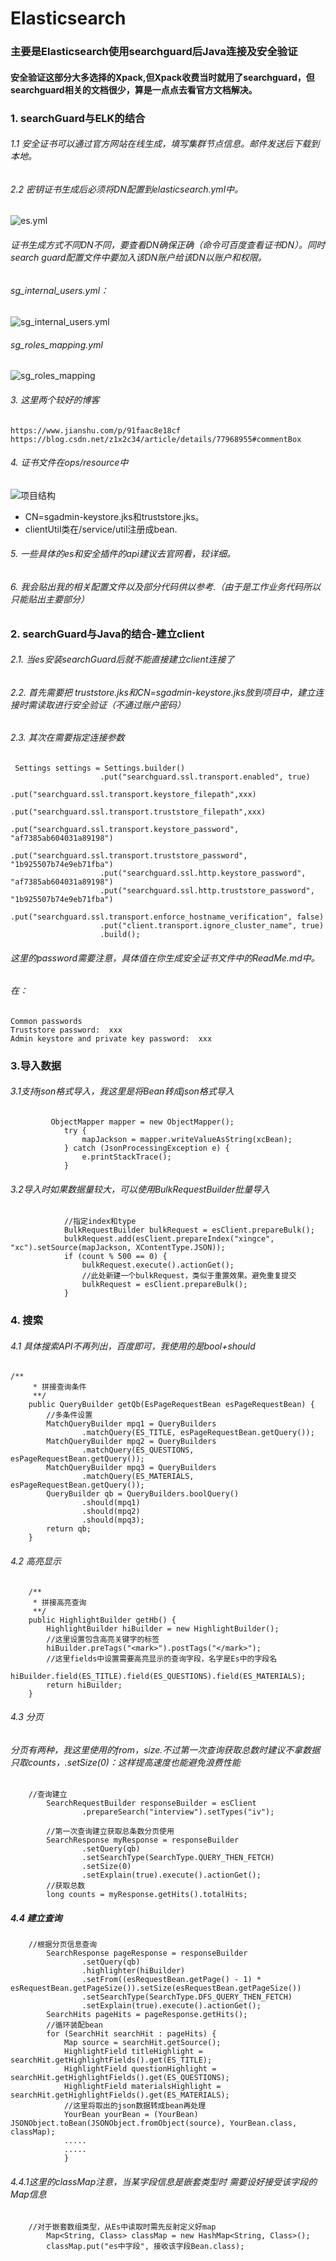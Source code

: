 # Elasticsearch
### 主要是Elasticsearch使用searchguard后Java连接及安全验证

#### 安全验证这部分大多选择的Xpack,但Xpack收费当时就用了searchguard，但searchguard相关的文档很少，算是一点点去看官方文档解决。
### 1. searchGuard与ELK的结合
###### 1.1 安全证书可以通过官方网站在线生成，填写集群节点信息。邮件发送后下载到本地。
###### 2.2 密钥证书生成后必须将DN配置到elasticsearch.yml中。

![es.yml](https://github.com/liyifan687/Elasticsearch/blob/master/img/esyml.PNG)

###### 证书生成方式不同DN不同，要查看DN确保正确（命令可百度查看证书DN）。同时search guard配置文件中要加入该DN账户给该DN以账户和权限。
###### sg_internal_users.yml：
![sg_internal_users.yml](https://github.com/liyifan687/Elasticsearch/blob/master/img/sg_internal_users.yml.PNG)
###### sg_roles_mapping.yml
![sg_roles_mapping](https://github.com/liyifan687/Elasticsearch/blob/master/img/sg_roles_mapping.PNG)

###### 3. 这里两个较好的博客 
	https://www.jianshu.com/p/91faac8e18cf
	https://blog.csdn.net/z1x2c34/article/details/77968955#commentBox
###### 4. 证书文件在ops/resource中

![项目结构](https://github.com/liyifan687/Elasticsearch/blob/master/img/%E7%BB%93%E6%9E%84%E5%9B%BE.PNG)

- CN=sgadmin-keystore.jks和truststore.jks。
- clientUtil类在/service/util注册成bean.
###### 5. 一些具体的es和安全插件的api建议去官网看，较详细。
###### 6. 我会贴出我的相关配置文件以及部分代码供以参考.（由于是工作业务代码所以只能贴出主要部分）

### 2. searchGuard与Java的结合-建立client
###### 2.1. 当es安装searchGuard后就不能直接建立client连接了
###### 2.2. 首先需要把 truststore.jks和CN=sgadmin-keystore.jks放到项目中，建立连接时需读取进行安全验证（不通过账户密码）
###### 2.3. 其次在需要指定连接参数
```
 Settings settings = Settings.builder()
                    .put("searchguard.ssl.transport.enabled", true)
                    .put("searchguard.ssl.transport.keystore_filepath",xxx)
                    .put("searchguard.ssl.transport.truststore_filepath",xxx)
                    .put("searchguard.ssl.transport.keystore_password", "af7385ab604031a89198")
                    .put("searchguard.ssl.transport.truststore_password", "1b925507b74e9eb71fba")
                    .put("searchguard.ssl.http.keystore_password", "af7385ab604031a89198")
                    .put("searchguard.ssl.http.truststore_password", "1b925507b74e9eb71fba")
                    .put("searchguard.ssl.transport.enforce_hostname_verification", false)
                    .put("client.transport.ignore_cluster_name", true)
                    .build();
```
###### 这里的password需要注意，具体值在你生成安全证书文件中的ReadMe.md中。

###### 在：
```
Common passwords                                                                            
Truststore password:  xxx                       
Admin keystore and private key password:  xxx
```

### 3.导入数据
###### 3.1支持json格式导入，我这里是将Bean转成json格式导入
```
         ObjectMapper mapper = new ObjectMapper();
            try {
                mapJackson = mapper.writeValueAsString(xcBean);
            } catch (JsonProcessingException e) {
                e.printStackTrace();
            }
```
###### 3.2导入时如果数据量较大，可以使用BulkRequestBuilder批量导入
``` 
			//指定index和type
			BulkRequestBuilder bulkRequest = esClient.prepareBulk();
            bulkRequest.add(esClient.prepareIndex("xingce", "xc").setSource(mapJackson, XContentType.JSON));
            if (count % 500 == 0) {
                bulkRequest.execute().actionGet();
                //此处新建一个bulkRequest，类似于重置效果。避免重复提交
                bulkRequest = esClient.prepareBulk();
            }
```
### 4. 搜索
###### 4.1 具体搜索API不再列出，百度即可，我使用的是bool+should
```
/**
     * 拼接查询条件
     **/
    public QueryBuilder getQb(EsPageRequestBean esPageRequestBean) {
        //多条件设置
        MatchQueryBuilder mpq1 = QueryBuilders
                .matchQuery(ES_TITLE, esPageRequestBean.getQuery());
        MatchQueryBuilder mpq2 = QueryBuilders
                .matchQuery(ES_QUESTIONS, esPageRequestBean.getQuery());
        MatchQueryBuilder mpq3 = QueryBuilders
                .matchQuery(ES_MATERIALS, esPageRequestBean.getQuery());
        QueryBuilder qb = QueryBuilders.boolQuery()
                .should(mpq1)
                .should(mpq2)
                .should(mpq3);
        return qb;
    }
```
###### 4.2 高亮显示
```
	/**
     * 拼接高亮查询
     **/
    public HighlightBuilder getHb() {
        HighlightBuilder hiBuilder = new HighlightBuilder();
		//这里设置包含高亮关键字的标签
        hiBuilder.preTags("<mark>").postTags("</mark>");
		//这里fields中设置需要高亮显示的查询字段，名字是Es中的字段名
        hiBuilder.field(ES_TITLE).field(ES_QUESTIONS).field(ES_MATERIALS);
        return hiBuilder;
    }
```

###### 4.3 分页
###### 分页有两种，我这里使用的from，size.不过第一次查询获取总数时建议不拿数据只取counts，.setSize(0)：这样提高速度也能避免浪费性能
```	
	//查询建立
        SearchRequestBuilder responseBuilder = esClient
                .prepareSearch("interview").setTypes("iv");

        //第一次查询建立获取总条数分页使用
        SearchResponse myResponse = responseBuilder
                .setQuery(qb)
                .setSearchType(SearchType.QUERY_THEN_FETCH)
                .setSize(0)
                .setExplain(true).execute().actionGet();
        //获取总数
        long counts = myResponse.getHits().totalHits;
```
##### 4.4 建立查询
```
    //根据分页信息查询
        SearchResponse pageResponse = responseBuilder
                .setQuery(qb)
                .highlighter(hiBuilder)
                .setFrom((esRequestBean.getPage() - 1) * esRequestBean.getPageSize()).setSize(esRequestBean.getPageSize())
                .setSearchType(SearchType.DFS_QUERY_THEN_FETCH)
                .setExplain(true).execute().actionGet();
        SearchHits pageHits = pageResponse.getHits();
        //循环装配bean
        for (SearchHit searchHit : pageHits) {
            Map source = searchHit.getSource();
            HighlightField titleHighlight = searchHit.getHighlightFields().get(ES_TITLE);
            HighlightField questionHighlight = searchHit.getHighlightFields().get(ES_QUESTIONS);
            HighlightField materialsHighlight = searchHit.getHighlightFields().get(ES_MATERIALS);
			//这里将取出的json数据转成bean再处理
            YourBean yourBean = (YourBean) JSONObject.toBean(JSONObject.fromObject(source), YourBean.class, classMap);
			.....
			.....
			}

```

###### 4.4.1这里的classMap注意，当某字段信息是嵌套类型时 需要设好接受该字段的Map信息

```
	//对于嵌套数组类型，从Es中读取时需先反射定义好map
        Map<String, Class> classMap = new HashMap<String, Class>();
        classMap.put("es中字段", 接收该字段Bean.class);
       
```
